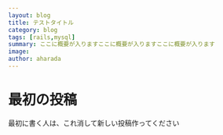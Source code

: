 ```yaml
---
layout: blog
title: テストタイトル
category: blog
tags: [rails,mysql]  
summary: ここに概要が入りますここに概要が入りますここに概要が入ります
image:
author: aharada
---
```


# 最初の投稿

最初に書く人は、これ消して新しい投稿作ってください
